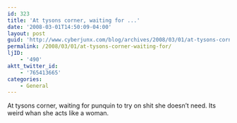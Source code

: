 ```yaml
---
id: 323
title: 'At tysons corner, waiting for ...'
date: '2008-03-01T14:50:09-04:00'
layout: post
guid: 'http://www.cyberjunx.com/blog/archives/2008/03/01/at-tysons-corner-waiting-for/'
permalink: /2008/03/01/at-tysons-corner-waiting-for/
ljID:
    - '490'
aktt_twitter_id:
    - '765413665'
categories:
    - General
---
```


At tysons corner, waiting for punquin to try on shit she doesn’t need. Its weird whan she acts like a woman.
